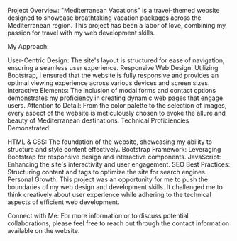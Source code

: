 Project Overview:
"Mediterranean Vacations" is a travel-themed website designed to showcase breathtaking vacation packages across the Mediterranean region. This project has been a labor of love, combining my passion for travel with my web development skills.

My Approach:

User-Centric Design: The site's layout is structured for ease of navigation, ensuring a seamless user experience.
Responsive Web Design: Utilizing Bootstrap, I ensured that the website is fully responsive and provides an optimal viewing experience across various devices and screen sizes.
Interactive Elements: The inclusion of modal forms and contact options demonstrates my proficiency in creating dynamic web pages that engage users.
Attention to Detail: From the color palette to the selection of images, every aspect of the website is meticulously chosen to evoke the allure and beauty of Mediterranean destinations.
Technical Proficiencies Demonstrated:

HTML & CSS: The foundation of the website, showcasing my ability to structure and style content effectively.
Bootstrap Framework: Leveraging Bootstrap for responsive design and interactive components.
JavaScript: Enhancing the site's interactivity and user engagement.
SEO Best Practices: Structuring content and tags to optimize the site for search engines.
Personal Growth:
This project was an opportunity for me to push the boundaries of my web design and development skills. It challenged me to think creatively about user experience while adhering to the technical aspects of efficient web development.

Connect with Me:
For more information or to discuss potential collaborations, please feel free to reach out through the contact information available on the website.
